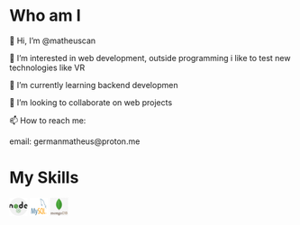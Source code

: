 <html>

  <head>
    <link rel="stylesheet" href="/readme.css"/>
  </head>
<body>
  <h1>Who am I</h1>
 <p>👋 Hi, I’m @matheuscan</p>
<p>👀 I’m interested in web development, outside programming i like to test new technologies like VR</p> 
<p>🌱 I’m currently learning backend developmen</p>
<p>💞️ I’m looking to collaborate on web projects</p>
<p>📫 How to reach me:</p>
<p>email: <a>germanmatheus@proton.me</a></p>

# My Skills

![NodeJS](/images/nodejs.png) ![MySQL](/images/mysql.png) ![MongoDB](/images/mongo.png)
</body>
 
</htmlk>
